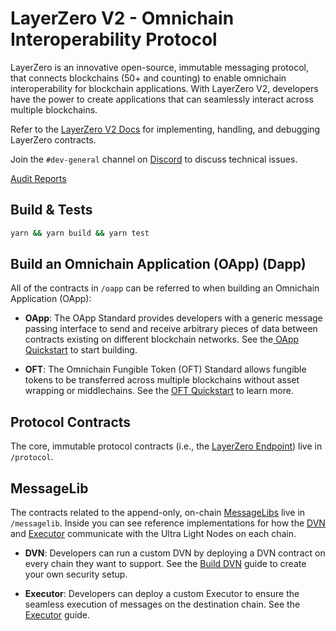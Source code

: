 # LayerZero V2 - Omnichain Interoperability Protocol 

LayerZero is an innovative open-source, immutable messaging protocol, that connects blockchains (50+ and counting) to enable omnichain interoperability for blockchain applications. With LayerZero V2, developers have the power to create applications that can seamlessly interact across multiple blockchains.

Refer to the [LayerZero V2 Docs](https://docs.layerzero.network/contracts/overview) for implementing, handling, and debugging LayerZero contracts.

Join the `#dev-general` channel on [Discord](https://discord-layerzero.netlify.app/discord) to discuss technical issues.

[Audit Reports](https://github.com/LayerZero-Labs/Audits)

## Build & Tests

```bash
yarn && yarn build && yarn test
```

## Build an Omnichain Application (OApp) (Dapp)

All of the contracts in `/oapp` can be referred to when building an Omnichain Application (OApp):

- **OApp**: The OApp Standard provides developers with a generic message passing interface to send and receive arbitrary pieces of data between contracts existing on different blockchain networks. See the[ OApp Quickstart](https://docs.layerzero.network/contracts/oapp) to start building.

- **OFT**: The Omnichain Fungible Token (OFT) Standard allows fungible tokens to be transferred across multiple blockchains without asset wrapping or middlechains. See the [OFT Quickstart](https://docs.layerzero.network/contracts/oft) to learn more.

## Protocol Contracts

The core, immutable protocol contracts (i.e., the [LayerZero Endpoint](https://docs.layerzero.network/explore/layerzero-endpoint)) live in `/protocol`.

## MessageLib

The contracts related to the append-only, on-chain [MessageLibs](https://docs.layerzero.network/explore/messagelib) live in `/messagelib`. Inside you can see reference implementations for how the [DVN](https://docs.layerzero.network/explore/decentralized-verifier-networks) and [Executor](https://docs.layerzero.network/explore/executors) communicate with the Ultra Light Nodes on each chain.

- **DVN**: Developers can run a custom DVN by deploying a DVN contract on every chain they want to support. See the [Build DVN](https://docs.layerzero.network/contracts/develop-dvn) guide to create your own security setup.

- **Executor**: Developers can deploy a custom Executor to ensure the seamless execution of messages on the destination chain. See the [Executor](https://docs.layerzero.network/contracts/develop-executor) guide.
